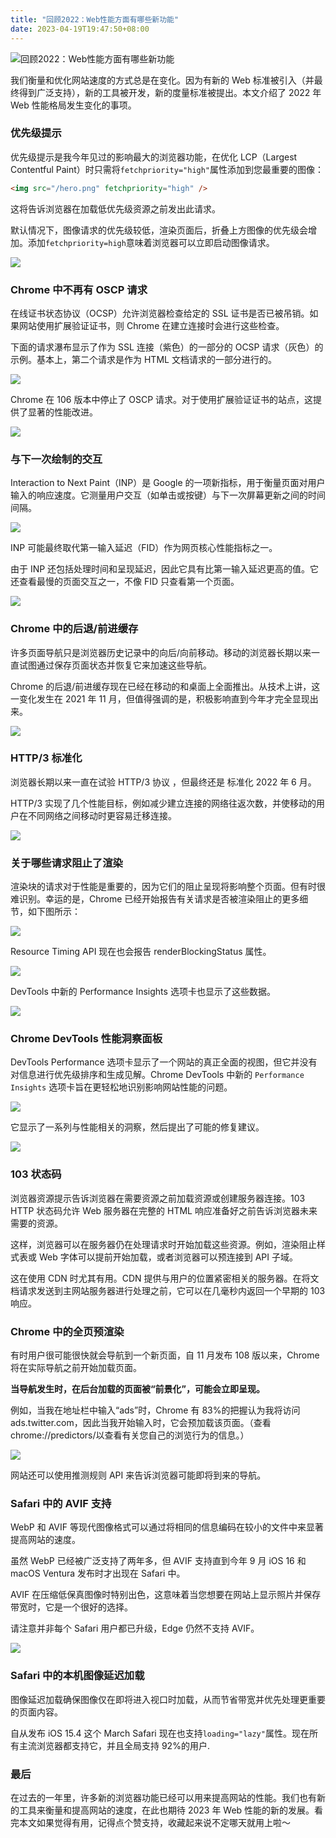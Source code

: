 ```yaml
---
title: "回顾2022：Web性能方面有哪些新功能"
date: 2023-04-19T19:47:50+08:00
---
```


![回顾2022：Web性能方面有哪些新功能](https://p6-juejin.byteimg.com/tos-cn-i-k3u1fbpfcp/33ca9b2960f74e02a10ea238fd0c08b9~tplv-k3u1fbpfcp-zoom-crop-mark:1512:1512:1512:851.awebp?)

我们衡量和优化网站速度的方式总是在变化。因为有新的 Web 标准被引入（并最终得到广泛支持），新的工具被开发，新的度量标准被提出。本文介绍了 2022 年 Web 性能格局发生变化的事项。

### 优先级提示

优先级提示是我今年见过的影响最大的浏览器功能，在优化 LCP（Largest Contentful Paint）时只需将`fetchpriority="high"`属性添加到您最重要的图像：

```html
<img src="/hero.png" fetchpriority="high" />
```

这将告诉浏览器在加载低优先级资源之前发出此请求。

默认情况下，图像请求的优先级较低，渲染页面后，折叠上方图像的优先级会增加。添加`fetchpriority=high`意味着浏览器可以立即启动图像请求。

![](https://p3-juejin.byteimg.com/tos-cn-i-k3u1fbpfcp/bb0440dc88714b428868d7186d3f0d0f~tplv-k3u1fbpfcp-zoom-in-crop-mark:1512:0:0:0.awebp)

### Chrome 中不再有 OSCP 请求

在线证书状态协议（OCSP）允许浏览器检查给定的 SSL 证书是否已被吊销。如果网站使用扩展验证证书，则 Chrome 在建立连接时会进行这些检查。

下面的请求瀑布显示了作为 SSL 连接（紫色）的一部分的 OCSP 请求（灰色）的示例。基本上，第二个请求是作为 HTML 文档请求的一部分进行的。

![](https://p3-juejin.byteimg.com/tos-cn-i-k3u1fbpfcp/25c2512c9f8347f1bd57e42a279e7b31~tplv-k3u1fbpfcp-zoom-in-crop-mark:1512:0:0:0.awebp)

Chrome 在 106 版本中停止了 OSCP 请求。对于使用扩展验证证书的站点，这提供了显著的性能改进。

![](https://p3-juejin.byteimg.com/tos-cn-i-k3u1fbpfcp/c2adfc27d98442619cd441d899309b21~tplv-k3u1fbpfcp-zoom-in-crop-mark:1512:0:0:0.awebp)

### 与下一次绘制的交互

Interaction to Next Paint（INP）是 Google 的一项新指标，用于衡量页面对用户输入的响应速度。它测量用户交互（如单击或按键）与下一次屏幕更新之间的时间间隔。

![](https://p3-juejin.byteimg.com/tos-cn-i-k3u1fbpfcp/8ab9fdc5fc944e738a459697d125ec63~tplv-k3u1fbpfcp-zoom-in-crop-mark:1512:0:0:0.awebp)

INP 可能最终取代第一输入延迟（FID）作为网页核心性能指标之一。

由于 INP 还包括处理时间和呈现延迟，因此它具有比第一输入延迟更高的值。它还查看最慢的页面交互之一，不像 FID 只查看第一个页面。

![](https://p3-juejin.byteimg.com/tos-cn-i-k3u1fbpfcp/67e29fbdc5f248df97e81542eea66c3e~tplv-k3u1fbpfcp-zoom-in-crop-mark:1512:0:0:0.awebp)

### Chrome 中的后退/前进缓存

许多页面导航只是浏览器历史记录中的向后/向前移动。移动的浏览器长期以来一直试图通过保存页面状态并恢复它来加速这些导航。

Chrome 的后退/前进缓存现在已经在移动的和桌面上全面推出。从技术上讲，这一变化发生在 2021 年 11 月，但值得强调的是，积极影响直到今年才完全显现出来。

![](https://p3-juejin.byteimg.com/tos-cn-i-k3u1fbpfcp/78d7f77eba8b4057841d23d7b8a75718~tplv-k3u1fbpfcp-zoom-in-crop-mark:1512:0:0:0.awebp)

### HTTP/3 标准化

浏览器长期以来一直在试验 HTTP/3 协议 ，但最终还是 标准化 2022 年 6 月。

HTTP/3 实现了几个性能目标，例如减少建立连接的网络往返次数，并使移动的用户在不同网络之间移动时更容易迁移连接。

![](https://p3-juejin.byteimg.com/tos-cn-i-k3u1fbpfcp/ec350faa1ffa4bcca9000b53de8db1e5~tplv-k3u1fbpfcp-zoom-in-crop-mark:1512:0:0:0.awebp)

### 关于哪些请求阻止了渲染

渲染块的请求对于性能是重要的，因为它们的阻止呈现将影响整个页面。但有时很难识别。幸运的是，Chrome 已经开始报告有关请求是否被渲染阻止的更多细节，如下图所示：

![](https://p3-juejin.byteimg.com/tos-cn-i-k3u1fbpfcp/aa6dab6b6f794ec1aa6a35414d467726~tplv-k3u1fbpfcp-zoom-in-crop-mark:1512:0:0:0.awebp)

Resource Timing API 现在也会报告 renderBlockingStatus 属性。

![](https://p3-juejin.byteimg.com/tos-cn-i-k3u1fbpfcp/c02388e3829748b2bed5635cc3556fb5~tplv-k3u1fbpfcp-zoom-in-crop-mark:1512:0:0:0.awebp)

DevTools 中新的 Performance Insights 选项卡也显示了这些数据。

![](https://p3-juejin.byteimg.com/tos-cn-i-k3u1fbpfcp/d450287ef5764588bb1948afed473a3f~tplv-k3u1fbpfcp-zoom-in-crop-mark:1512:0:0:0.awebp)

### Chrome DevTools 性能洞察面板

DevTools Performance 选项卡显示了一个网站的真正全面的视图，但它并没有对信息进行优先级排序和生成见解。Chrome DevTools 中新的 `Performance Insights` 选项卡旨在更轻松地识别影响网站性能的问题。

![](https://p3-juejin.byteimg.com/tos-cn-i-k3u1fbpfcp/2284d4c550fa4c258ac26c5d87d5c7c0~tplv-k3u1fbpfcp-zoom-in-crop-mark:1512:0:0:0.awebp)

它显示了一系列与性能相关的洞察，然后提出了可能的修复建议。

![](https://p3-juejin.byteimg.com/tos-cn-i-k3u1fbpfcp/4831fce5b8b843e7b36d0a509d3a449f~tplv-k3u1fbpfcp-zoom-in-crop-mark:1512:0:0:0.awebp)

### 103 状态码

浏览器资源提示告诉浏览器在需要资源之前加载资源或创建服务器连接。103 HTTP 状态码允许 Web 服务器在完整的 HTML 响应准备好之前告诉浏览器未来需要的资源。

这样，浏览器可以在服务器仍在处理请求时开始加载这些资源。例如，渲染阻止样式表或 Web 字体可以提前开始加载，或者浏览器可以预连接到 API 子域。

这在使用 CDN 时尤其有用。CDN 提供与用户的位置紧密相关的服务器。在将文档请求发送到主网站服务器进行处理之前，它可以在几毫秒内返回一个早期的 103 响应。

### Chrome 中的全页预渲染

有时用户很可能很快就会导航到一个新页面，自 11 月发布 108 版以来，Chrome 将在实际导航之前开始加载页面。

**当导航发生时，在后台加载的页面被“前景化”，可能会立即呈现。**

例如，当我在地址栏中输入“ads”时，Chrome 有 83%的把握认为我将访问 ads.twitter.com，因此当我开始输入时，它会预加载该页面。（查看 chrome://predictors/以查看有关您自己的浏览行为的信息。）

![](https://p3-juejin.byteimg.com/tos-cn-i-k3u1fbpfcp/b04cc81046ae4897a7b30aa38d02a967~tplv-k3u1fbpfcp-zoom-in-crop-mark:1512:0:0:0.awebp)

网站还可以使用推测规则 API 来告诉浏览器可能即将到来的导航。

### Safari 中的 AVIF 支持

WebP 和 AVIF 等现代图像格式可以通过将相同的信息编码在较小的文件中来显著提高网站的速度。

虽然 WebP 已经被广泛支持了两年多，但 AVIF 支持直到今年 9 月 iOS 16 和 macOS Ventura 发布时才出现在 Safari 中。

AVIF 在压缩低保真图像时特别出色，这意味着当您想要在网站上显示照片并保存带宽时，它是一个很好的选择。

请注意并非每个 Safari 用户都已升级，Edge 仍然不支持 AVIF。

![](https://p3-juejin.byteimg.com/tos-cn-i-k3u1fbpfcp/c3d5bd95c81d4a7096ab1700324afea1~tplv-k3u1fbpfcp-zoom-in-crop-mark:1512:0:0:0.awebp)

### Safari 中的本机图像延迟加载

图像延迟加载确保图像仅在即将进入视口时加载，从而节省带宽并优先处理更重要的页面内容。

自从发布 iOS 15.4 这个 March Safari 现在也支持`loading="lazy"`属性。现在所有主流浏览器都支持它，并且全局支持 92%的用户.

### 最后

在过去的一年里，许多新的浏览器功能已经可以用来提高网站的性能。我们也有新的工具来衡量和提高网站的速度，在此也期待 2023 年 Web 性能的新的发展。看完本文如果觉得有用，记得点个赞支持，收藏起来说不定哪天就用上啦～

